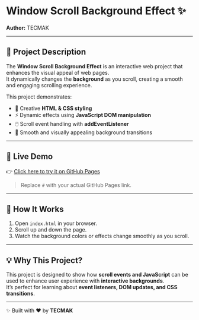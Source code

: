 # Window Scroll Background Effect ✨  
**Author:** TECMAK  

---

## 📌 Project Description  
The **Window Scroll Background Effect** is an interactive web project that enhances the visual appeal of web pages.  
It dynamically changes the **background** as you scroll, creating a smooth and engaging scrolling experience.  

This project demonstrates:  
- 🎨 Creative **HTML & CSS styling**  
- ⚡ Dynamic effects using **JavaScript DOM manipulation**  
- 🖱️ Scroll event handling with **addEventListener**  
- 🌈 Smooth and visually appealing background transitions  

---

## 🚀 Live Demo  
👉 [Click here to try it on GitHub Pages](https://github.com/muhammadali2981/Background-scroll-effect.git)  
> Replace `#` with your actual GitHub Pages link.  

---

## 📂 How It Works  
1. Open `index.html` in your browser.  
2. Scroll up and down the page.  
3. Watch the background colors or effects change smoothly as you scroll.  

---

## 💡 Why This Project?  
This project is designed to show how **scroll events and JavaScript** can be used to enhance user experience with **interactive backgrounds**.  
It’s perfect for learning about **event listeners, DOM updates, and CSS transitions**.  

---

✨ Built with ❤️ by **TECMAK**  
